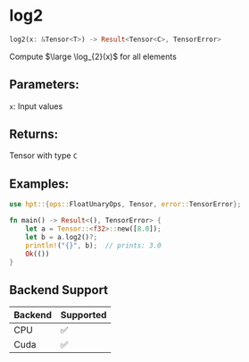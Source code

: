 # log2
```rust
log2(x: &Tensor<T>) -> Result<Tensor<C>, TensorError>
```
Compute $\large \log_{2}(x)$ for all elements

## Parameters:
`x`: Input values

## Returns:
Tensor with type `C`

## Examples:
```rust
use hpt::{ops::FloatUnaryOps, Tensor, error::TensorError};

fn main() -> Result<(), TensorError> {
    let a = Tensor::<f32>::new([8.0]);
    let b = a.log2()?;
    println!("{}", b);  // prints: 3.0
    Ok(())
}
```
## Backend Support
| Backend | Supported |
|---------|-----------|
| CPU     | ✅         |
| Cuda    | ✅        |